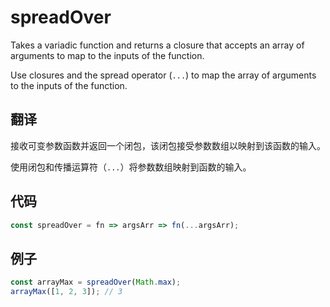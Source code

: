 # spreadOver

Takes a variadic function and returns a closure that accepts an array of arguments to map to the inputs of the function.

Use closures and the spread operator (`...`) to map the array of arguments to the inputs of the function.

## 翻译

接收可变参数函数并返回一个闭包，该闭包接受参数数组以映射到该函数的输入。

使用闭包和传播运算符（`...`）将参数数组映射到函数的输入。

## 代码

```js
const spreadOver = fn => argsArr => fn(...argsArr);
```

## 例子

```js
const arrayMax = spreadOver(Math.max);
arrayMax([1, 2, 3]); // 3
```
